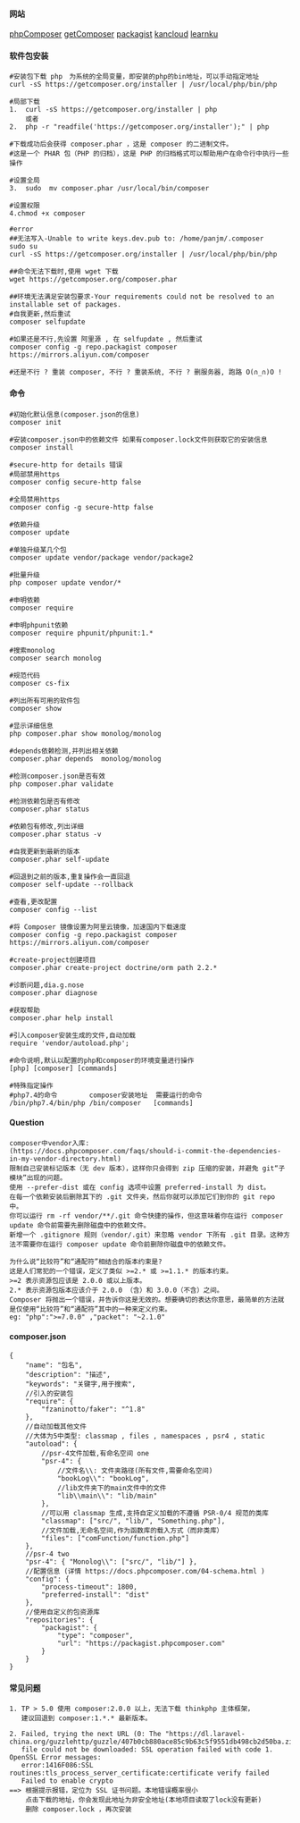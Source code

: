 #### 网站 
[phpComposer](https://www.phpcomposer.com/) [getComposer](https://getcomposer.org/) [packagist](https://packagist.org/) [kancloud](https://www.kancloud.cn/thinkphp/composer/35668) [learnku](https://learnku.com/docs/composer/2018)

#### 软件包安装
    #安装包下载 php　为系统的全局变量，即安装的php的bin地址，可以手动指定地址
    curl -sS https://getcomposer.org/installer | /usr/local/php/bin/php  
    
    #局部下载
    1.  curl -sS https://getcomposer.org/installer | php    
        或者
    2.  php -r "readfile('https://getcomposer.org/installer');" | php
    
    #下载成功后会获得 composer.phar ，这是 composer 的二进制文件。
    #这是一个 PHAR 包（PHP 的归档），这是 PHP 的归档格式可以帮助用户在命令行中执行一些操作
    
    #设置全局
    3.  sudo  mv composer.phar /usr/local/bin/composer 
    
    #设置权限
    4.chmod +x composer
    
    #error
    ##无法写入-Unable to write keys.dev.pub to: /home/panjm/.composer
    sudo su
    curl -sS https://getcomposer.org/installer | /usr/local/php/bin/php
    
    ##命令无法下载时,使用 wget 下载
    wget https://getcomposer.org/composer.phar
    
    ##环境无法满足安装包要求-Your requirements could not be resolved to an installable set of packages.
    #自我更新,然后重试
    composer selfupdate
    
    #如果还是不行,先设置 阿里源 , 在 selfupdate , 然后重试
    composer config -g repo.packagist composer https://mirrors.aliyun.com/composer
    
    #还是不行 ? 重装 composer, 不行 ? 重装系统, 不行 ? 删服务器, 跑路 O(∩_∩)O !
      
#### 命令
```
#初始化默认信息(composer.json的信息)
composer init

#安装composer.json中的依赖文件 如果有composer.lock文件则获取它的安装信息
composer install

#secure-http for details 错误
#局部禁用https
composer config secure-http false

#全局禁用https
composer config -g secure-http false

#依赖升级
composer update

#单独升级某几个包
composer update vendor/package vendor/package2 

#批量升级
php composer update vendor/* 

#申明依赖
composer require

#申明phpunit依赖
composer require phpunit/phpunit:1.*

#搜索monolog
composer search monolog

#规范代码
composer cs-fix

#列出所有可用的软件包
composer show 

#显示详细信息
php composer.phar show monolog/monolog

#depends依赖检测,并列出相关依赖
composer.phar depends  monolog/monolog 

#检测composer.json是否有效
php composer.phar validate

#检测依赖包是否有修改
composer.phar status

#依赖包有修改,列出详细
composer.phar status -v 

#自我更新到最新的版本 
composer.phar self-update

#回退到之前的版本,重复操作会一直回退
composer self-update --rollback

#查看,更改配置
composer config --list

#将 Composer 镜像设置为阿里云镜像，加速国内下载速度
composer config -g repo.packagist composer https://mirrors.aliyun.com/composer

#create-project创建项目
composer.phar create-project doctrine/orm path 2.2.*

#诊断问题,dia.g.nose
composer.phar diagnose

#获取帮助
composer.phar help install

#引入composer安装生成的文件,自动加载
require 'vendor/autoload.php';

#命令说明,默认以配置的php和composer的环境变量进行操作
[php] [composer] [commands]

#特殊指定操作
#php7.4的命令        composer安装地址  需要运行的命令   
/bin/php7.4/bin/php /bin/composer   [commands]
```


#### Question
    composer中vendor入库:
    (https://docs.phpcomposer.com/faqs/should-i-commit-the-dependencies-in-my-vendor-directory.html)
    限制自己安装标记版本（无 dev 版本），这样你只会得到 zip 压缩的安装，并避免 git“子模块”出现的问题。
    使用 --prefer-dist 或在 config 选项中设置 preferred-install 为 dist。
    在每一个依赖安装后删除其下的 .git 文件夹，然后你就可以添加它们到你的 git repo 中。
    你可以运行 rm -rf vendor/**/.git 命令快捷的操作，但这意味着你在运行 composer update 命令前需要先删除磁盘中的依赖文件。
    新增一个 .gitignore 规则（vendor/.git）来忽略 vendor 下所有 .git 目录。这种方法不需要你在运行 composer update 命令前删除你磁盘中的依赖文件。
    
    为什么说“比较符”和“通配符”相结合的版本约束是?
    这是人们常犯的一个错误，定义了类似 >=2.* 或 >=1.1.* 的版本约束。
    >=2 表示资源包应该是 2.0.0 或以上版本。
    2.* 表示资源包版本应该介于 2.0.0 （含）和 3.0.0（不含）之间。
    Composer 将抛出一个错误，并告诉你这是无效的。想要确切的表达你意思，最简单的方法就是仅使用“比较符”和“通配符”其中的一种来定义约束。
    eg: "php":">=7.0.0" ,"packet": "~2.1.0"

#### composer.json
    {
        "name": "包名",
        "description": "描述",
        "keywords": "关键字,用于搜索",
        //引入的安装包
        "require": {
            "fzaninotto/faker": "^1.8"
        },
        //自动加载其他文件
        //大体为5中类型: classmap , files , namespaces , psr4 , static
        "autoload": {
            //psr-4文件加载,有命名空间 one
            "psr-4": {
                //文件名\\: 文件夹路径(所有文件,需要命名空间)
                "bookLog\\": "bookLog",
                //lib文件夹下的main文件中的文件
                "lib\\main\\": "lib/main"
            },
            //可以用 classmap 生成,支持自定义加载的不遵循 PSR-0/4 规范的类库
            "classmap": ["src/", "lib/", "Something.php"],
            //文件加载,无命名空间,作为函数库的载入方式（而非类库）
            "files": ["comFunction/function.php"]
        },
        //psr-4 two
        "psr-4": { "Monolog\\": ["src/", "lib/"] },
        //配置信息 (详情 https://docs.phpcomposer.com/04-schema.html )
        "config": {
            "process-timeout": 1800,
            "preferred-install": "dist"
        },
        //使用自定义的包资源库
        "repositories": {
            "packagist": {
                "type": "composer",
                "url": "https://packagist.phpcomposer.com"
            }
        }
    }
    
#### 常见问题
    1. TP > 5.0 使用 composer:2.0.0 以上，无法下载 thinkphp 主体框架，
       建议回退到 composer:1.*.* 最新版本。

    2. Failed, trying the next URL (0: The "https://dl.laravel-china.org/guzzlehttp/guzzle/407b0cb880ace85c9b63c5f9551db498cb2d50ba.zip" 
       file could not be downloaded: SSL operation failed with code 1. OpenSSL Error messages:
       error:1416F086:SSL routines:tls_process_server_certificate:certificate verify failed
       Failed to enable crypto
    ==> 根据提示报错，定位为 SSL 证书问题。本地错误概率很小
        点击下载的地址，你会发现此地址为非安全地址(本地项目读取了lock没有更新)
        删除 composer.lock ，再次安装